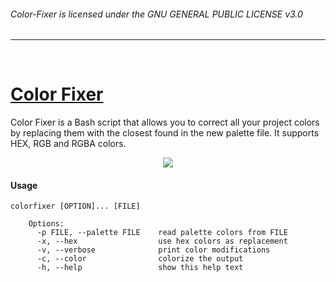 ###### Color-Fixer is licensed under the GNU GENERAL PUBLIC LICENSE v3.0
<hr>
<br>

# [Color Fixer](https://drasite.com/color-fixer)

Color Fixer is a Bash script that allows you to correct all your project colors by replacing them with the closest found in the new palette file. It supports HEX, RGB and RGBA colors.


<p align=center><img src="https://raw.githubusercontent.com/daniruiz/Color-Fixer/master/1.png"></p>


#### Usage

```
colorfixer [OPTION]... [FILE]

    Options:
      -p FILE, --palette FILE 	 read palette colors from FILE
      -x, --hex               	 use hex colors as replacement
      -v, --verbose           	 print color modifications
      -c, --color             	 colorize the output
      -h, --help              	 show this help text
```




